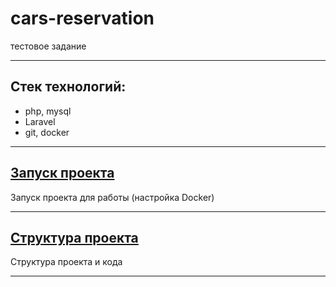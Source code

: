 # cars-reservation

тестовое задание

***

## Стек технологий:

- php, mysql
- Laravel
- git, docker

***

## [Запуск проекта](readme/start.md)

Запуск проекта для работы (настройка Docker)
***

## [Структура проекта](readme/structure.md)

Структура проекта и кода
***
